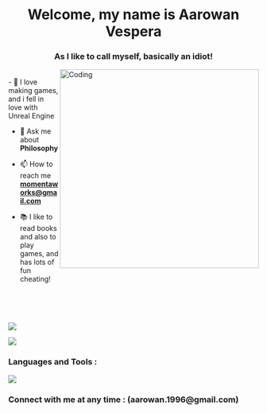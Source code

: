 <h1 align="center">Welcome, my name is Aarowan Vespera</h1>
<h3 align="center">As I like to call myself, basically an idiot!</h3>
<img align="right" alt="Coding" width="400" src="https://cdn.dribbble.com/users/1162077/screenshots/5403918/focus-animation.gif" />
</br>
- 🔭 I love making games, and i fell in love with Unreal Engine

- 💬 Ask me about **Philosophy**

- 📫 How to reach me **momentaworks@gmail.com**

- 📚 I like to read books and also to play games, and has lots of fun cheating!

<br />
<br />
<br />

![](https://github-readme-stats.vercel.app/api?username=AarowanDusk&show_icons=true&count_private=true&theme=radical)
<br />

![](https://github-readme-stats.vercel.app/api/top-langs/?username=AarowanDusk&layout=compact&theme=radical)


<h3 align="left">Languages and Tools :</h3>
<div style="display: flex; align-items: center;">
    <img src="https://skillicons.dev/icons?i=unrealengine,cpp,c,cs,git,dotnet,js,jquery,php,mysql,html,css,python,angular,kali&perline=6" />
</div>

<h3 align="left">Connect with me at any time : (aarowan.1996@gmail.com)</h3>

